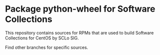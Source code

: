 # Package python-wheel for Software Collections

This repository contains sources for RPMs that are used
to build Software Collections for CentOS by SCLo SIG.

Find other branches for specific sources.
